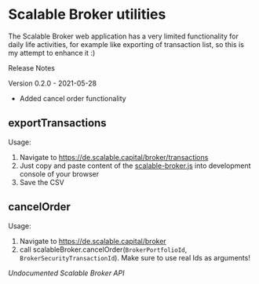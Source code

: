 # Scalable Broker utilities

The Scalable Broker web application has a very limited functionality for daily life activities, for example like exporting of transaction list,
so this is my attempt to enhance it :)

Release Notes

Version 0.2.0 - 2021-05-28

+ Added cancel order functionality


## exportTransactions

Usage:
1. Navigate to https://de.scalable.capital/broker/transactions
2. Just copy and paste content of the [scalable-broker.js](src/scalable-broker.js) into development console of your browser
3. Save the CSV    

## cancelOrder

Usage:
1. Navigate to https://de.scalable.capital/broker
2. call scalableBroker.cancelOrder(`BrokerPortfolioId`, `BrokerSecurityTransactionId`). Make sure to use real Ids as arguments!
   
*Undocumented Scalable Broker API*